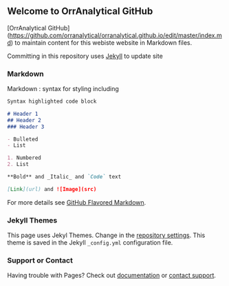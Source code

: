 ## Welcome to OrrAnalytical GitHub

[OrrAnalytical GitHub] (https://github.com/orranalytical/orranalytical.github.io/edit/master/index.md) to maintain content for this webiste website in Markdown files.

Committing in this repository uses [Jekyll](https://jekyllrb.com/) to update site

### Markdown

Markdown : syntax for styling including
```markdown
Syntax highlighted code block

# Header 1
## Header 2
### Header 3

- Bulleted
- List

1. Numbered
2. List

**Bold** and _Italic_ and `Code` text

[Link](url) and ![Image](src)
```

For more details see [GitHub Flavored Markdown](https://guides.github.com/features/mastering-markdown/).

### Jekyll Themes

This page uses Jekyl Themes. Change in the [repository settings](https://github.com/orranalytical/orranalytical.github.io/settings). This theme is saved in the Jekyll `_config.yml` configuration file.

### Support or Contact

Having trouble with Pages? Check out [documentation](https://help.github.com/categories/github-pages-basics/) or [contact support](https://github.com/contact).
